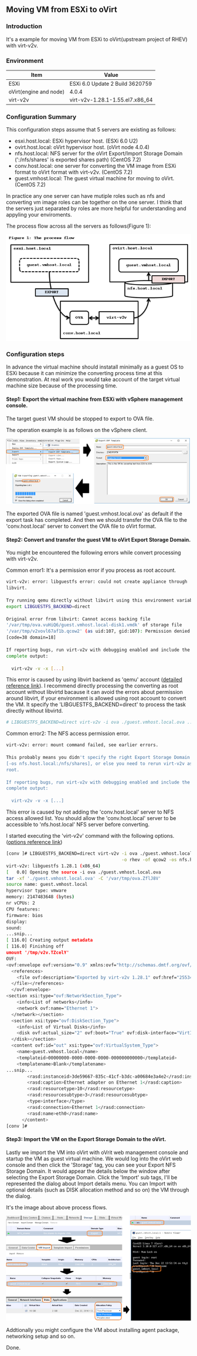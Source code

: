 ## Moving VM from ESXi to oVirt

### Introduction
It's a example for moving VM from ESXi to oVirt(upstream project of RHEV) with virt-v2v.

### Environment

Item|Value
-|-
  ESXi| ESXi 6.0 Update 2 Build 3620759
  oVirt(engine and node)| 4.0.4
  virt-v2v| virt-v2v-1.28.1-1.55.el7.x86_64

### Configuration Summary
This configuration steps assume that 5 servers are existing as follows:

* esxi.host.local: ESXi hypervisor host. (ESXi 6.0 U2)
* ovirt.host.local: oVirt hypervisor host. (oVirt node 4.0.4)
* nfs.host.local: NFS server for the oVirt Export/Import Storage Domain (':/nfs/shares' is exported shares path) (CentOS 7.2)
* conv.host.local: one server for converting the VM image from ESXi format to oVirt format with virt-v2v. (CentOS 7.2)
* guest.vmhost.local: The guest virtual machine for moving to oVirt. (CentOS 7.2)

In practice any one server can have mutiple roles such as nfs and converting vm image roles can be together on the one server.
I think that the servers just separated by roles are more helpful for understanding and appyling your enviroments.

The process flow across all the servers as follows(Figure 1):

![components process flow 1](https://github.com/bysnupy/memos/blob/master/Virtualizations/images/ovirt__esxi2ovirt_flow1.png)

### Configuration steps
In advance the virtual machine should instatall minimally as a guest OS to ESXi because it can minimize the converting process time at this demonstration. At real work you would take account of the target virtual machine size because of the processing time.

#### Step1: Export the virtual machine from ESXi with vSphere management console.
The target guest VM should be stopped to export to OVA file.

The operation example is as follows on the vSphere client.

![step 1](https://github.com/bysnupy/memos/blob/master/Virtualizations/images/ovirt__esxi2ovirt_step1.png)

The exported OVA file is named 'guest.vmhost.local.ova' as default if the export task has completed.
And then we should transfer the OVA file to the 'conv.host.local' server to convert the OVA file to oVirt format. 

#### Step2: Convert and transfer the guest VM to oVirt Export Storage Domain.
You might be encountered the following errors while convert processing with virt-v2v.

Common error1: It's a permission error if you process as root account.

```bash
virt-v2v: error: libguestfs error: could not create appliance through
libvirt.

Try running qemu directly without libvirt using this environment variable:
export LIBGUESTFS_BACKEND=direct

Original error from libvirt: Cannot access backing file
'/var/tmp/ova.vuHiQ6/guest.vmhost.local-disk1.vmdk' of storage file
'/var/tmp/v2vovl67af1b.qcow2' (as uid:107, gid:107): Permission denied
[code=38 domain=18]

If reporting bugs, run virt-v2v with debugging enabled and include the
complete output:

  virt-v2v -v -x [...]
```

This error is caused by using libvirt backend as 'qemu' account ([detailed reference link](http://libguestfs.org/guestfs-faq.1.html#permission-denied-when-running-libguestfs-as-root)). I recommend directly processing the converting as root account without libvirtd bacause it can avoid the errors about permission around libvirt, if your environment is allowed using root account to convert the VM. 
It specify the 'LIBGUESTFS_BACKEND=direct' to process the task directly without libvirtd.

```bash
# LIBGUESTFS_BACKEND=direct virt-v2v -i ova ./guest.vmhost.local.ova ...snip...
```

Common error2: The NFS access permission error.

```bash
virt-v2v: error: mount command failed, see earlier errors.

This probably means you didn't specify the right Export Storage Domain path
[-os nfs.host.local:/nfs/shares], or else you need to rerun virt-v2v as
root.

If reporting bugs, run virt-v2v with debugging enabled and include the
complete output:

  virt-v2v -v -x [...]
```

This error is caused by not adding the 'conv.host.local' server to NFS access allowed list.
You should allow the 'conv.host.local' server to be accessible to 'nfs.host.local' NFS server before converting.

I started executing the 'virt-v2v' command with the following options. ([options reference link](http://libguestfs.org/virt-v2v.1.html))

```bash
[conv ]# LIBGUESTFS_BACKEND=direct virt-v2v -i ova ./guest.vmhost.local.ova \
                                            -o rhev -of qcow2 -os nfs.host.local:/nfs/shares -v -x
virt-v2v: libguestfs 1.28.1 (x86_64)
[   0.0] Opening the source -i ova ./guest.vmhost.local.ova
tar -xf './guest.vmhost.local.ova' -C '/var/tmp/ova.ZflJ8V'
source name: guest.vmhost.local
hypervisor type: vmware
memory: 2147483648 (bytes)
nr vCPUs: 2
CPU features:
firmware: bios
display:
sound:
...snip...
[ 116.0] Creating output metadata
[ 116.0] Finishing off
umount '/tmp/v2v.TZcelY'
OVF:
<ovf:envelope ovf:version="0.9" xmlns:ovf="http://schemas.dmtf.org/ovf/envelope/1/" xmlns:rasd="http://schemas.dmtf.org/wbem/wscim/1/cim-schema/2/CIM_ResourceAllocationSettingData" xmlns:vssd="http://schemas.dmtf.org/wbem/wscim/1/cim-schema/2/CIM_VirtualSystemSettingData" xmlns:xsi="http://www.w3.org/2001/XMLSchema-instance">
  <references>
    <file ovf:description="Exported by virt-v2v 1.28.1" ovf:href="25534d4f-d07d-459d-a9ef-3ed733cbcdef/90b62105-4ae8-4a4b-826b-dfe970ae28d9" ovf:id="90b62105-4ae8-4a4b-826b-dfe970ae28d9" ovf:size="17179869184">
  </file></references>
  </ovf:envelope>
<section xsi:type="ovf:NetworkSection_Type">
    <info>List of networks</info>
    <network ovf:name="Ethernet 1">
  </network></section>
  <section xsi:type="ovf:DiskSection_Type">
    <info>List of Virtual Disks</info>
    <disk ovf:actual_size="2" ovf:boot="True" ovf:disk-interface="VirtIO" ovf:disk-type="System" ovf:diskid="90b62105-4ae8-4a4b-826b-dfe970ae28d9" ovf:fileref="25534d4f-d07d-459d-a9ef-3ed733cbcdef/90b62105-4ae8-4a4b-826b-dfe970ae28d9" ovf:format="http://en.wikipedia.org/wiki/Byte" ovf:parentref="" ovf:size="16" ovf:vm_snapshot_id="61569757-5a3d-4342-b470-6dd174d8edab" ovf:volume-format="COW" ovf:volume-type="Sparse">
  </disk></section>
  <content ovf:id="out" xsi:type="ovf:VirtualSystem_Type">
    <name>guest.vmhost.local</name>
    <templateid>00000000-0000-0000-0000-000000000000</templateid>
    <templatename>Blank</templatename>
...snip...
        <rasd:instanceid>3de59667-835c-41cf-b3dc-a00684e3a4e2</rasd:instanceid>
        <rasd:caption>Ethernet adapter on Ethernet 1</rasd:caption>
        <rasd:resourcetype>10</rasd:resourcetype>
        <rasd:resourcesubtype>3</rasd:resourcesubtype>
        <type>interface</type>
        <rasd:connection>Ethernet 1</rasd:connection>
        <rasd:name>eth0</rasd:name>
      </content>
[conv ]#
```

#### Step3: Import the VM on the Export Storage Domain to the oVirt.

Lastly we import the VM into oVirt with oVrit web management console and startup the VM as guest virtual machine.
We would log into the oVirt web console and then click the 'Storage' tag, you can see your Export NFS Storage Domain.
It would appear the details below the window after selecting the Export Storage Domain.
Click the 'Import' sub tags, I'll be represented the dialog about Import details menu.
You can Import with optional details (such as DISK allocation method and so on) the VM through the dialog. 

It's the image about above process flows.

![step3](https://github.com/bysnupy/memos/blob/master/Virtualizations/images/ovirt__esxi2ovirt_step3.png)

Addtionally you might configure the VM about installing agent package, networking setup and so on.

Done.
